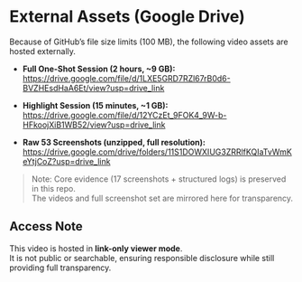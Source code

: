 # External Assets (Google Drive)

Because of GitHub’s file size limits (100 MB), the following video assets are hosted externally.

- **Full One-Shot Session (2 hours, ~9 GB):**  
  https://drive.google.com/file/d/1LXE5GRD7RZl67rB0d6-BVZHEsdHaA6Et/view?usp=drive_link

- **Highlight Session (15 minutes, ~1 GB):**  
  https://drive.google.com/file/d/12YCzEt_9FOK4_9W-b-HFkoojXiB1WB52/view?usp=drive_link

- **Raw 53 Screenshots (unzipped, full resolution):**  
  https://drive.google.com/drive/folders/11S1DOWXIUG3ZRRlfKQIaTvWmKeYtjCoZ?usp=drive_link

> Note: Core evidence (17 screenshots + structured logs) is preserved in this repo.  
> The videos and full screenshot set are mirrored here for transparency.

## Access Note
This video is hosted in **link-only viewer mode**.  
It is not public or searchable, ensuring responsible disclosure while still providing full transparency.

